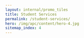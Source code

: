 ```yaml
---
layout: internal/promo_tiles
title: Student Services
permalink: /student-services/
hero: /img/apc/content/hero-4.jpg
sitemap_index: 4
---
```


<!--- This child document initializes the page in Jekyll. -->